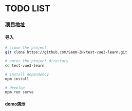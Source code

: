 # TODO LIST
### [项目地址](https://github.com/Sanm-ZH/test-vue3-learn)
#### 导入
```bash
# clone the project
git clone https://github.com/Sanm-ZH/test-vue3-learn.git

# enter the project directory
cd test-vue3-learn

# install dependency
npm install

# develop
npm run serve
```
#### [demo演示](https://sanm-zh.github.io/vue3-learn/dist/index.html)